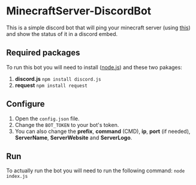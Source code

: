 # **MinecraftServer-DiscordBot**
This is a simple discord bot that will ping your minecraft server (using [this](https://mcapi.us/)) and show the status of it in a discord embed.

## Required packages
To run this bot you will need to install ([node.js](https://nodejs.org/)) and these two pakages:
1. **discord.js** `npm install discord.js`
2. **request** `npm install request`

## Configure
1. Open the `config.json` file.
2. Change the `BOT_TOKEN` to your bot's token.
3. You can also change the **prefix**, **command** (CMD), **ip**, **port** (if needed), **ServerName**, **ServerWebsite** and **ServerLogo**.

## Run
To actually run the bot you will need to run the following command:
`node index.js`
